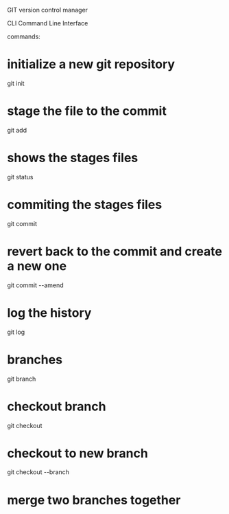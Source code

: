 GIT
version control manager

CLI
Command Line Interface

commands:
# initialize a new git repository
git init

# stage the file to the commit
git add

# shows the stages files
git status

# commiting the stages files
git commit

# revert back to the commit and create a new one
git commit --amend

# log the history
git log

# branches
git branch

# checkout branch
git checkout <branch-name>

# checkout to new branch
git checkout --branch <branch-name>

# merge two branches together
